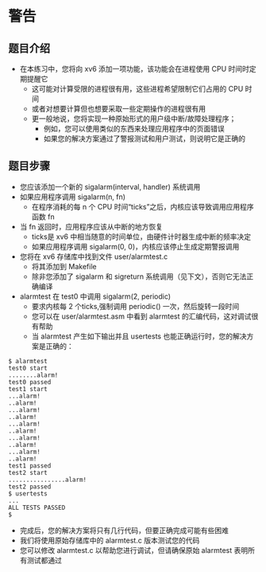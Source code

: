 # 警告
## 题目介绍
+ 在本练习中，您将向 xv6 添加一项功能，该功能会在进程使用 CPU 时间时定期提醒它
  + 这可能对计算受限的进程很有用，这些进程希望限制它们占用的 CPU 时间
  + 或者对想要计算但也想要采取一些定期操作的进程很有用
  + 更一般地说，您将实现一种原始形式的用户级中断/故障处理程序；
    + 例如，您可以使用类似的东西来处理应用程序中的页面错误
    + 如果您的解决方案通过了警报测试和用户测试，则说明它是正确的
## 题目步骤
+ 您应该添加一个新的 sigalarm(interval, handler) 系统调用
+ 如果应用程序调用 sigalarm(n, fn)
  + 在程序消耗的每 n 个 CPU 时间“ticks”之后，内核应该导致调用应用程序函数 fn
+ 当 fn 返回时，应用程序应该从中断的地方恢复
  + ticks是 xv6 中相当随意的时间单位，由硬件计时器生成中断的频率决定
  + 如果应用程序调用 sigalarm(0, 0)，内核应该停止生成定期警报调用
+ 您将在 xv6 存储库中找到文件 user/alarmtest.c
  + 将其添加到 Makefile
  + 除非您添加了 sigalarm 和 sigreturn 系统调用（见下文），否则它无法正确编译
+ alarmtest 在 test0 中调用 sigalarm(2, periodic)
  + 要求内核每 2 个ticks,强制调用 periodic() 一次，然后旋转一段时间
  + 您可以在 user/alarmtest.asm 中看到 alarmtest 的汇编代码，这对调试很有帮助
  + 当 alarmtest 产生如下输出并且 usertests 也能正确运行时，您的解决方案是正确的：
```shell
$ alarmtest
test0 start
........alarm!
test0 passed
test1 start
...alarm!
..alarm!
...alarm!
..alarm!
...alarm!
..alarm!
...alarm!
..alarm!
...alarm!
..alarm!
test1 passed
test2 start
................alarm!
test2 passed
$ usertests
...
ALL TESTS PASSED
$
```
+ 完成后，您的解决方案将只有几行代码，但要正确完成可能有些困难
+ 我们将使用原始存储库中的 alarmtest.c 版本测试您的代码
+ 您可以修改 alarmtest.c 以帮助您进行调试，但请确保原始 alarmtest 表明所有测试都通过




















